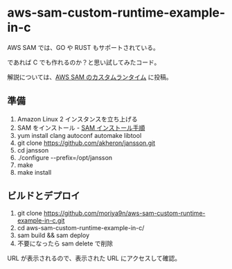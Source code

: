 # aws-sam-custom-runtime-example-in-c

AWS SAM では、GO や RUST もサポートされている。

であれば C でも作れるのか？と思い試してみたコード。

解説については、[AWS SAM のカスタムランタイム](https://www.runserver.jp/posts/aws-sam-custom-runtime-in-c/) に投稿。

## 準備

1. Amazon Linux 2 インスタンスを立ち上げる
1. SAM をインストール - [SAM インストール手順](https://docs.aws.amazon.com/ja_jp/serverless-application-model/latest/developerguide/install-sam-cli.html)
1. yum install clang autoconf automake libtool
1. git clone https://github.com/akheron/jansson.git
1. cd jansson 
1. ./configure --prefix=/opt/jansson
1. make
1. make install

## ビルドとデプロイ

1. git clone https://github.com/moriya9n/aws-sam-custom-runtime-example-in-c.git
1. cd aws-sam-custom-runtime-example-in-c/
1. sam build && sam deploy
1. 不要になったら sam delete で削除

URL が表示されるので、表示された URL にアクセスして確認。


